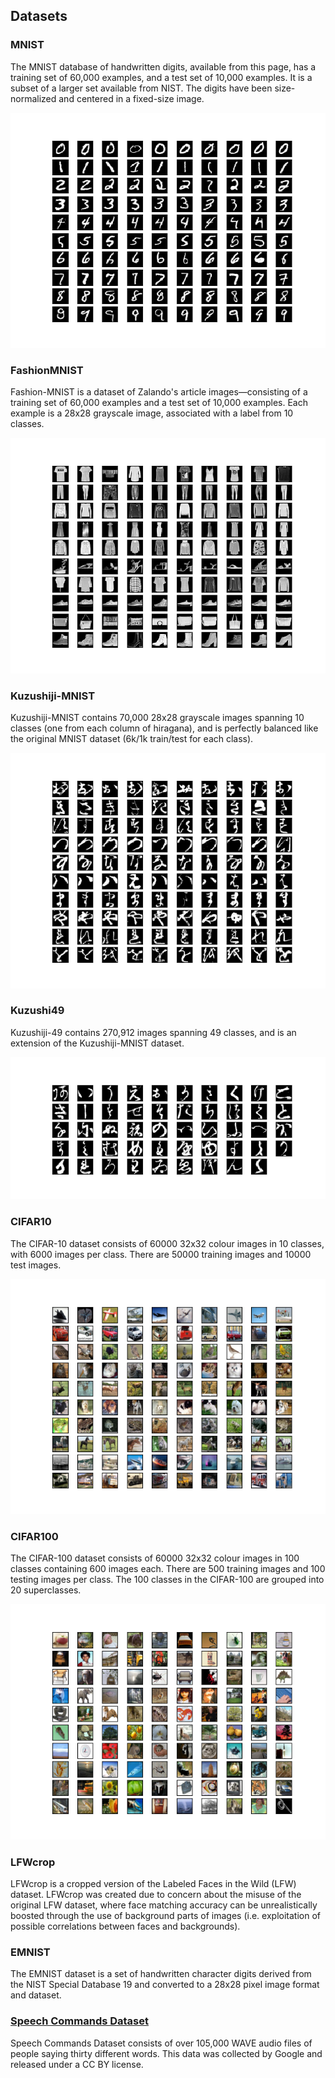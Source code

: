 ## Datasets
### MNIST
The MNIST database of handwritten digits, available from this page, has a training set of 60,000 examples, and a test set of 10,000 examples. It is a subset of a larger set available from NIST. The digits have been size-normalized and centered in a fixed-size image. 
<p align="center">
  <img src="/assets/mnist_data.png">
</p>

### FashionMNIST
Fashion-MNIST is a dataset of Zalando's article images—consisting of a training set of 60,000 examples and a test set of 10,000 examples. Each example is a 28x28 grayscale image, associated with a label from 10 classes. 
<p align="center">
  <img src="/assets/fashion_mnist_data.png">
</p>

### Kuzushiji-MNIST
Kuzushiji-MNIST contains 70,000 28x28 grayscale images spanning 10 classes (one from each column of hiragana), and is perfectly balanced like the original MNIST dataset (6k/1k train/test for each class).

<p align="center">
  <img src="/assets/kuzushi_mnist_data.png">
</p>

### Kuzushi49
Kuzushiji-49 contains 270,912 images spanning 49 classes, and is an extension of the Kuzushiji-MNIST dataset.

<p align="center">
  <img src="/assets/kuzushi49_data.png">
</p>

### CIFAR10
The CIFAR-10 dataset consists of 60000 32x32 colour images in 10 classes, with 6000 images per class. There are 50000 training images and 10000 test images. 

<p align="center">
  <img src="/assets/cifar10_data.png">
</p>

### CIFAR100
The CIFAR-100 dataset consists of 60000 32x32 colour images in 100 classes containing 600 images each. There are 500 training images and 100 testing images per class. The 100 classes in the CIFAR-100 are grouped into 20 superclasses. 


<p align="center">
  <img src="/assets/cifar100_data.png">
</p>

### LFWcrop
LFWcrop is a cropped version of the Labeled Faces in the Wild (LFW) dataset. LFWcrop was created due to concern about the misuse of the original LFW dataset, where face matching accuracy can be unrealistically boosted through the use of background parts of images (i.e. exploitation of possible correlations between faces and backgrounds).

### EMNIST
The EMNIST dataset is a set of handwritten character digits derived from the NIST Special Database 19  and converted to a 28x28 pixel image format and dataset.

### [Speech Commands Dataset](https://storage.cloud.google.com/download.tensorflow.org/data/speech_commands_v0.02.tar.gz)
Speech Commands Dataset consists of over 105,000 WAVE audio files of people saying thirty different words. This data was collected by Google and released under a CC BY license.

